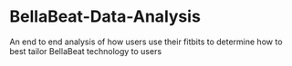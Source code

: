 # BellaBeat-Data-Analysis
An end to end analysis of how users use their fitbits to determine how to best tailor BellaBeat technology to users
